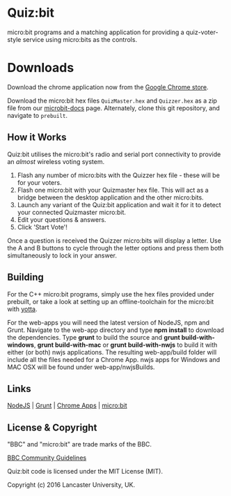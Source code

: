 # Quiz:bit

micro:bit programs and a matching application for providing a quiz-voter-style service using micro:bits as the controls.

# Downloads

Download the chrome application now from the [Google Chrome store](https://chrome.google.com/webstore/detail/quizbit/hfnanbphehfnlcpkelfnkmfdljphlmna?hl=en-US).

Download the micro:bit hex files `QuizMaster.hex` and `Quizzer.hex` as a zip file from our [microbit-docs](https://lancaster-university.github.io/microbit-docs/resources/quiz-bit.zip) page. Alternately, clone this git repository, and navigate to `prebuilt`.

## How it Works

Quiz:bit utilises the micro:bit's radio and serial port connectivity to provide an *almost* wireless voting system.

  1. Flash any number of micro:bits with the Quizzer hex file - these will be for your voters.
  2. Flash one micro:bit with your Quizmaster hex file. This will act as a bridge between the desktop application and the other micro:bits.
  3. Launch any variant of the Quiz:bit application and wait it for it to detect your connected Quizmaster micro:bit.
  4. Edit your questions & answers.
  5. Click 'Start Vote'!

  Once a question is received the Quizzer micro:bits will display a letter. Use the A and B buttons to cycle through the letter options and press them both simultaneously to lock in your answer.

## Building

For the C++ micro:bit programs, simply use the hex files provided under prebuilt, or take a look at setting up an offline-toolchain for the micro:bit with [yotta](http://lancaster-university.github.io/microbit-docs/offline-toolchains/#yotta).

For the web-apps you will need the latest version of NodeJS, npm and Grunt.
Navigate to the web-app directory and type **npm install** to download the dependencies. Type **grunt** to build the source and **grunt build-with-windows**, **grunt build-with-mac** or **grunt build-with-nwjs** to build it with either (or both) nwjs applications. The resulting web-app/build folder will include all the files needed for a Chrome App. nwjs apps for Windows and MAC OSX will be found under web-app/nwjsBuilds.

## Links

[NodeJS](https://nodejs.org/en/download/) | [Grunt](http://gruntjs.com) | [Chrome Apps](https://developer.chrome.com/apps/app_codelab_basics#developer-mode) | [micro:bit](http://microbit.co.uk/)

## License & Copyright

"BBC" and "micro:bit" are trade marks of the BBC.

[BBC Community Guidelines](https://www.microbit.co.uk/help#sect_cg)

Quiz:bit code is licensed under the MIT License (MIT).

Copyright (c) 2016 Lancaster University, UK.
